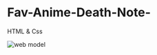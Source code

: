 # Fav-Anime-Death-Note-

HTML & Css 

![web model](https://user-images.githubusercontent.com/73452153/236012338-827ef478-39e1-45c1-9145-eae7bd9bfa0e.png)
